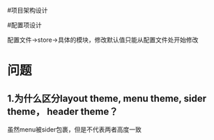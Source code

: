 #项目架构设计

#配置项设计

配置文件->store->具体的模块，修改默认值只能从配置文件处开始修改


# 问题
## 1.为什么区分layout theme, menu theme, sider theme， header theme？

虽然menu被sider包裹，但是不代表两者高度一致
